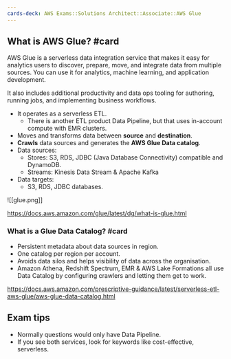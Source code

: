 ```yaml
---
cards-deck: AWS Exams::Solutions Architect::Associate::AWS Glue
---
```

## What is AWS Glue? #card 

AWS Glue is a serverless data integration service that makes it easy for analytics users to discover, prepare, move, and integrate data from multiple sources. You can use it for analytics, machine learning, and application development. 

It also includes additional productivity and data ops tooling for authoring, running jobs, and implementing business workflows.

- It operates as a serverless ETL.
	- There is another ETL product Data Pipeline, but that uses in-account compute with EMR clusters.
- Moves and transforms data between **source** and **destination**.
- **Crawls** data sources and generates the **AWS Glue Data catalog**.
- Data sources:
	- Stores: S3, RDS, JDBC (Java Database Connectivity) compatible and DynamoDB.
	- Streams: Kinesis Data Stream & Apache Kafka
- Data targets:
	- S3, RDS, JDBC databases.

![[glue.png]]

https://docs.aws.amazon.com/glue/latest/dg/what-is-glue.html

### What is a Glue Data Catalog? #card 

- Persistent metadata about data sources in region.
- One catalog per region per account.
- Avoids data silos and helps visibility of data across the organisation.
- Amazon Athena, Redshift Spectrum, EMR & AWS Lake Formations all use Data Catalog by configuring crawlers and letting them get to work.

https://docs.aws.amazon.com/prescriptive-guidance/latest/serverless-etl-aws-glue/aws-glue-data-catalog.html

## Exam tips

- Normally questions would only have Data Pipeline.
- If you see both services, look for keywords like cost-effective, serverless.